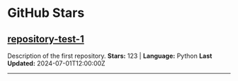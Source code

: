 # GitHub Stars

## [repository-test-1](https://github.com/username/repository-name-1)
Description of the first repository.
**Stars:** 123 | **Language:** Python
**Last Updated:** 2024-07-01T12:00:00Z

---
